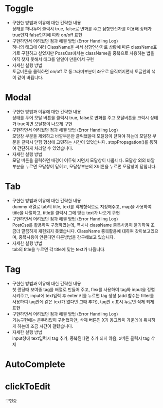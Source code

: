 # Toggle
- 구현한 방법과 이유에 대한 간략한 내용</br>
상태를 하나두어 클릭시 true, false로 변화를 주고 삼항연산자를 이용해 상태가 true인지 false인지에 따라 on/off 표현
- 구현하면서 어려웠던 점과 해결 방법 (Error Handling Log)</br>
하나의 태그에 여러 ClassName을 써서 삼항연산자로 상황에 따른 className표기로 구현하고 싶었지만 PossCss에서는 className을 중복으로 사용하는 법을 아직 찾지 못해서 태그를 일일이 만들어서 구현
- 자세한 실행 방법</br>
토글버튼을 클릭하면 on/off 로 동그라미부분이 좌우로 움직여지면서 토글안의 색이 같이 바뀝니다.

# Modal
- 구현한 방법과 이유에 대한 간략한 내용</br>
상태를 두어 모달 버튼을 클릭시 true, false로 변화를 주고 모달버튼을 크릭시 상태가 true이면 모달창이 나오게 구현
- 구현하면서 어려웠던 점과 해결 방법 (Error Handling Log)</br>
모당창 부분을 제외하고 바깥부분만 클릭했을때 모달창이 닫혀야 하는데 모달창 부분을 클릭시 닫힘 형상에 고민하는 시간이 있엇습니다. stopPropagation()를 통하여 간단하게 처리할 수 있었습니다.
- 자세한 실행 방법</br>
모달 버튼을 클릭하면 배경이 어두워 지면서 모달창이 나옵니다. 모달창 외의 바깥부분을 누르면 모달창이 닫히고, 모달창부분의 X버튼을 누르면 모달창이 닫힙니다.

# Tab
- 구현한 방법과 이유에 대한 간략한 내용</br>
dummy 배열로 tab의 title, text를 객체형식으로 지정해주고, map을 사용하여 title을 나열하고, title을 클릭시 그에 맞는 text가 나오게 구현
- 구현하면서 어려웠던 점과 해결 방법 (Error Handling Log)</br>
PostCss를 활용하여 구형하였는데, 역시나 className 중복사용이 불가하여 조금더 깔끔하게 재현되지 못했습니다. ClassName 중복활용에 대하여 찾아보고있으며, 중복사용이 안된다면 다른방법을 강구해보고 있습니다.
- 자세한 실행 방법</br>
tab의 title을 누르면 각 title에 맞는 text가 나옵니다.

# Tag
- 구현한 방법과 이유에 대한 간략한 내용</br>
첫 랜딩때 보여줄 tag를 배열로 만들어 주고, flex를 사용하여 tag와 input을 정렬시켜주고, input에 text입력 후 enter 키를 누르면 tag 생성 (add 함수는 filter를 사용하여 tag안에 같은 text가 없다면 그때 추가), tag안 x 표시 누르면 삭제 되게 표현
- 구현하면서 어려웠던 점과 해결 방법 (Error Handling Log)</br>
기능구현에는 큰무리없이 구현했지만, 삭제 버튼인 X가 동그라미 가운데에 위치하게 하는데 조금 시간이 걸렸습니다.
- 자세한 실행 방법</br>
input창에 text입력시 tag 추가, 중복된다면 추가 되지 않음, x버튼 클릭시 tag 삭제

# AutoComplete

# clickToEdit
구현중

